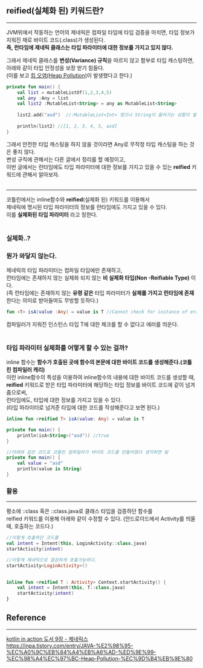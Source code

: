## reified(실체화 된) 키워드란?
***
JVM위에서 작동하는 언어의 제네릭은 컴파일 타임에 타입 검증을 마치면, 타입 정보가 지워진 채로 바이트 코드(.class)가 생성된다.    
**즉, 런타임에 제네릭 클래스는 타입 파라미터에 대한 정보를 가지고 있지 않다.**  

그래서 제네릭 클래스를 **변성(Variance) 규칙**을 따르지 않고 함부로 타입 캐스팅하면,   
아래와 같이 타입 안정성을 보장 받기 힘들다.  
(이를 보고 [힙 오염(Heap Pollution)](https://inpa.tistory.com/entry/JAVA-%E2%98%95-%EC%A0%9C%EB%84%A4%EB%A6%AD-%ED%9E%99-%EC%98%A4%EC%97%BC-Heap-Pollution-%EC%9D%B4%EB%9E%80)이 발생했다고 한다.)    
```kotlin
private fun main() {  
	val list = mutableListOf(1,2,3,4,5)  
	val any :Any = list  
	val list2 :MutableList<String> = any as MutableList<String> 
  
	list2.add("asd")  //:MutableList<Int> 였으나 String이 들어가는 상황이 발생
  
	println(list2) //[1, 2, 3, 4, 5, asd]  
}
```
그래서 안전한 타입 캐스팅을 하지 않을 것이라면 Any로 무작정 타입 캐스팅을 하는 것은 좋지 않다.  
변성 규칙에 관해서는 다른 글에서 정리를 할 예정이고,  
이번 글에서는 런타임에도 타입 파라미터에 대한 정보를 가지고 있을 수 있는 **reified** 키워드에 관해서 알아보자.  
</br>
***

코틀린에서는 inline함수와 **reified**(실체화 된) 키워드를 이용해서   
제네릭에 명시된 타입 파라미터의 정보를 런타임에도 가지고 있을 수 있다.  
이를 **실체화된 타입 파라미터** 라고 칭한다.  
</br>

### 실체화..?   
### 뭔가 와닿지 않는다.  

제네릭의 타입 파라미터는 컴파일 타임에만 존재하고,   
런타임에는 존재하지 않는 실체화 되지 않는 **비 실체화 타입(Non -Reifiable Type)** 이다.  
(즉 런타임에는 존재하지 않는 **유령 같은** 타입 파라미터가 **실체를 가지고 런타임에 존재**한다는 의미로 받아들여도 무방할 듯하다.)   

```kotlin
fun <T> isA(value :Any) = value is T //Cannot check for instance of erased type: T
```
컴파일러가 지워진 인스턴스 타입 T에 대한 체크를 할 수 없다고 에러를 띄운다.  
</br>

### 타입 파라미터 실체화를 어떻게 할 수 있는 걸까?  
inline 함수는 **함수가 호출된 곳에 함수의 본문에 대한 바이트 코드를 생성해준다.(코틀린 컴파일러 캐리)**   
이런 inline함수의 특성을 이용하여 inline함수의 내용에 대한 바이트 코드를 생성할 때,    
**reified** 키워드로 받은 타입 파라미터에 해당하는 타입 정보를 바이트 코드에 같이 넘겨줌으로써,  
런타임에도, 타입에 대한 정보를 가지고 있을 수 있다.  
(타입 파라미터로 넘겨준 타입에 대한 코드를 작성해준다고 보면 된다.)  

```kotlin
inline fun <reified T> isA(value: Any) = value is T

private fun main() {  
	println(isA<String>("asd")) //true
}

//아래와 같은 코드로 코틀린 컴파일러가 바이트 코드를 만들어줬다 생각하면 됨
private fun main() {  
	val value = "asd"  
	println(value is String)
}
```

### 활용
***
평소에 ::class 혹은 ::class.java로 클래스 타입을 검증하던 함수를  
reified 키워드를 이용해 아래와 같이 수정할 수 있다. 
(안드로이드에서 Activity를 띄울 때, 호출하는 코드다.)

```kotlin
//이렇게 호출하던 코드를
val intent = Intent(this, LoginActivity::class.java)  
startActivity(intent)  

//이렇게 제네릭으로 깔끔하게 호출가능하다.
startActivity<LoginActivity>()

  
inline fun <reified T : Activity> Context.startActivity() {  
    val intent = Intent(this, T::class.java)  
    startActivity(intent)  
}
```


## Reference 
***
[kotlin in action 도서 9장 - 제네릭스 ](https://www.yes24.com/Product/Goods/55148593)  
https://inpa.tistory.com/entry/JAVA-%E2%98%95-%EC%A0%9C%EB%84%A4%EB%A6%AD-%ED%9E%99-%EC%98%A4%EC%97%BC-Heap-Pollution-%EC%9D%B4%EB%9E%80  
